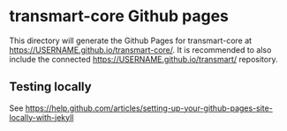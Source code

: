 # transmart-core Github pages

This directory will generate the Github Pages for transmart-core at https://USERNAME.github.io/transmart-core/.
It is recommended to also include the connected https://USERNAME.github.io/transmart/ repository.

## Testing locally

See https://help.github.com/articles/setting-up-your-github-pages-site-locally-with-jekyll